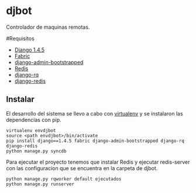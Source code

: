 djbot
======

Controlador de maquinas remotas.

#Requisitos
* [Django 1.4.5](https://www.djangoproject.com/ "django")
* [Fabric](http://docs.fabfile.org/en/1.6/)
* [django-admin-bootstrapped](http://riccardo.forina.me/bootstrap-your-django-admin-in-3-minutes/)
* [Redis](http://redis.io/)
* [django-rq](https://github.com/ui/django-rq/)
* [django-redis](https://django-redis.readthedocs.org/en/latest/)


Instalar <a id="instalar"/>
--------

El desarrollo del sistema se llevo a cabo con [virtualenv](https://pypi.python.org/pypi/virtualenv) y se instalaron las dependencias con pip.


    virtualenv envdjbot
    source <path envdjbot>/bin/activate
    pip install django==1.4.5 fabric django-admin-bootstrapped django-rq django-redis
    python manage.py syncdb
  
Para ejecutar el proyecto tenemos que instalar Redis y ejecutar redis-server con las configuracion que se encuentra en la carpeta de djbot.


    python manage.py rqworker default ejecutados
    python manage.py runserver

